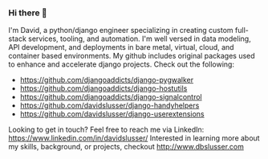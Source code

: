 ### Hi there 👋

I'm David, a python/django engineer specializing in creating custom full-stack services, tooling, and automation. I'm well versed in data modeling, API development, and deployments in bare metal, virtual, cloud, and container based environments. My github includes original packages used to enhance and accelerate django projects. Check out the following:
* https://github.com/djangoaddicts/django-pygwalker
* https://github.com/djangoaddicts/django-hostutils
* https://github.com/djangoaddicts/django-signalcontrol
* https://github.com/davidslusser/django-handyhelpers
* https://github.com/davidslusser/django-userextensions 

Looking to get in touch? Feel free to reach me via LinkedIn: https://www.linkedin.com/in/davidslusser/ 
Interested in learning more about my skills, background, or projects, checkout http://www.dbslusser.com

<!--
**davidslusser/davidslusser** is a ✨ _special_ ✨ repository because its `README.md` (this file) appears on your GitHub profile.

Here are some ideas to get you started:

- 🔭 I’m currently working on ...
- 🌱 I’m currently learning ...
- 👯 I’m looking to collaborate on ...
- 🤔 I’m looking for help with ...
- 💬 Ask me about ...
- 📫 How to reach me: ...
- 😄 Pronouns: ...
- ⚡ Fun fact: ...
-->

